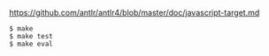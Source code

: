 https://github.com/antlr/antlr4/blob/master/doc/javascript-target.md

```
$ make
$ make test
$ make eval
```

